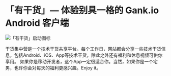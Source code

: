 # 「有干货」— 体验别具一格的 Gank.io Android 客户端

![「有干货」启动图标](https://github.com/Bakumon/Gank/raw/master/art/ic_launcher.png)

干货集中营是一个技术干货共享平台。每个工作日，网站都会分享一些技术干货信息，包括Android、iOS、App等技术干货，除此之外还有福利和休息视频可供你享用。 如果你是移动开发者，这个App一定很适合你。当然，如果你是一个宅男，也许你会对每天的福利更感兴趣。Enjoy it。